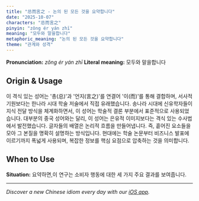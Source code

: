 ```yaml
---
title: "总而言之 - 논의 된 모든 것을 요약합니다"
date: "2025-10-07"
characters: "总而言之"
pinyin: "zǒng ér yán zhī"
meaning: "모두와 말을합니다"
metaphoric_meaning: "논의 된 모든 것을 요약합니다"
theme: "관계와 성격"
---
```


**Pronunciation:** *zǒng ér yán zhī*
**Literal meaning:** 모두와 말을합니다

## Origin & Usage

이 격식 있는 성어는 '총(总)'과 '언지(言之)'를 연결어 '이(而)'를 통해 결합하며, 서사적 기원보다는 한나라 시대 학술 저술에서 직접 유래했습니다. 송나라 시대에 신유학자들이 지식 전달 방식을 체계화하면서, 이 성어는 학술적 결론 부분에서 표준적으로 사용되었습니다. 대부분의 중국 성어와는 달리, 이 성어는 은유적 이미지보다는 격식 있는 수사법에서 발전했습니다. 글자들의 배열은 논리적 흐름을 만들어냅니다. 즉, 흩어진 요소들을 모아 그 본질을 명확히 설명하는 방식입니다. 현대에는 학술 논문부터 비즈니스 발표에 이르기까지 폭넓게 사용되며, 복잡한 정보를 핵심 요점으로 압축하는 것을 의미합니다.

## When to Use

**Situation:** 요약하면,이 연구는 소비자 행동에 대한 세 가지 주요 결과를 보여줍니다.

---

*Discover a new Chinese idiom every day with our [iOS app](https://apps.apple.com/us/app/daily-chinese-idioms/id6740611324).*
